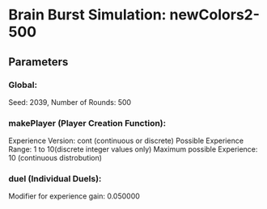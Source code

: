 # Brain Burst Simulation: newColors2-500 
## Parameters 
### Global: 
Seed: 2039, Number of Rounds: 500 
### makePlayer (Player Creation Function): 
Experience Version: cont (continuous or discrete)
Possible Experience Range: 1 to 10(discrete integer values only) 
Maximum possible Experience: 10 (continuous distrobution) 
### duel (Individual Duels): 
Modifier for experience gain: 0.050000 
